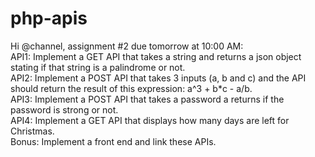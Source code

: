 # php-apis

Hi @channel, assignment #2 due tomorrow at 10:00 AM: <br/>
API1: Implement a GET API that takes a string and returns a json object stating if that string is a palindrome or not.<br/>
API2: Implement a POST API that takes 3 inputs (a, b and c) and the API should return the result of this expression: a^3 + b\*c - a/b.<br/>
API3: Implement a POST API that takes a password a returns if the password is strong or not.<br/>
API4: Implement a GET API that displays how many days are left for Christmas.<br/>
Bonus: Implement a front end and link these APIs.<br/>
